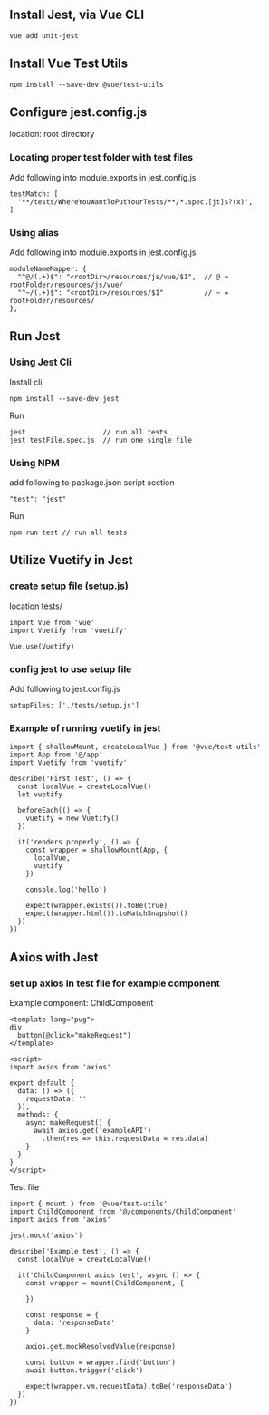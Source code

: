 ## Install Jest, via Vue CLI
```
vue add unit-jest
```

## Install Vue Test Utils
```
npm install --save-dev @vue/test-utils
```

## Configure jest.config.js 

location: root directory

### Locating proper test folder with test files

Add following into module.exports in jest.config.js
```
testMatch: [
  '**/tests/WhereYouWantToPutYourTests/**/*.spec.[jt]s?(x)',
]
```

### Using alias

Add following into module.exports in jest.config.js
```
moduleNameMapper: {
  "^@/(.+)$": "<rootDir>/resources/js/vue/$1",  // @ = rootFolder/resources/js/vue/
  "^~/(.+)$": "<rootDir>/resources/$1"          // ~ = rootFolder/resources/
},
```

## Run Jest

### Using Jest Cli

Install cli
```
npm install --save-dev jest
```

Run
```
jest                   // run all tests
jest testFile.spec.js  // run one single file
```

### Using NPM

add following to package.json script section
```
"test": "jest"
```

Run
```
npm run test // run all tests
```

## Utilize Vuetify in Jest

### create setup file (setup.js)

location tests/
```
import Vue from 'vue'
import Vuetify from 'vuetify'

Vue.use(Vuetify)
```

### config jest to use setup file

Add following to jest.config.js
```
setupFiles: ['./tests/setup.js']
```

### Example of running vuetify in jest

```
import { shallowMount, createLocalVue } from '@vue/test-utils'
import App from '@/app'
import Vuetify from 'vuetify'

describe('First Test', () => {
  const localVue = createLocalVue()
  let vuetify

  beforeEach(() => {
    vuetify = new Vuetify()
  })

  it('renders properly', () => {
    const wrapper = shallowMount(App, {
      localVue,
      vuetify
    })

    console.log('hello')

    expect(wrapper.exists()).toBe(true)
    expect(wrapper.html()).toMatchSnapshot()
  })
})
```

## Axios with Jest

### set up axios in test file for example component

Example component: ChildComponent
```
<template lang="pug">
div
  button(@click="makeRequest")
</template>

<script>
import axios from 'axios'

export default {
  data: () => ({
    requestData: ''
  }),
  methods: {
    async makeRequest() {
      await axios.get('exampleAPI')
        .then(res => this.requestData = res.data)
    }
  }
}
</script>

```

Test file
```
import { mount } from '@vue/test-utils'
import ChildComponent from '@/components/ChildComponent'
import axios from 'axios'

jest.mock('axios')

describe('Example test', () => {
  const localVue = createLocalVue()

  it('ChildComponent axios test', async () => {
    const wrapper = mount(ChildComponent, {

    })

    const response = {
      data: 'responseData'
    }

    axios.get.mockResolvedValue(response)

    const button = wrapper.find('button')
    await button.trigger('click')

    expect(wrapper.vm.requestData).toBe('responseData')
  })
})
```